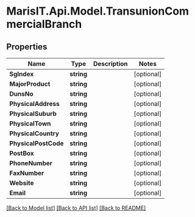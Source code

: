 
# MarisIT.Api.Model.TransunionCommercialBranch

## Properties

Name | Type | Description | Notes
------------ | ------------- | ------------- | -------------
**SgIndex** | **string** |  | [optional] 
**MajorProduct** | **string** |  | [optional] 
**DunsNo** | **string** |  | [optional] 
**PhysicalAddress** | **string** |  | [optional] 
**PhysicalSuburb** | **string** |  | [optional] 
**PhysicalTown** | **string** |  | [optional] 
**PhysicalCountry** | **string** |  | [optional] 
**PhysicalPostCode** | **string** |  | [optional] 
**PostBox** | **string** |  | [optional] 
**PhoneNumber** | **string** |  | [optional] 
**FaxNumber** | **string** |  | [optional] 
**Website** | **string** |  | [optional] 
**Email** | **string** |  | [optional] 

[[Back to Model list]](../README.md#documentation-for-models)
[[Back to API list]](../README.md#documentation-for-api-endpoints)
[[Back to README]](../README.md)

